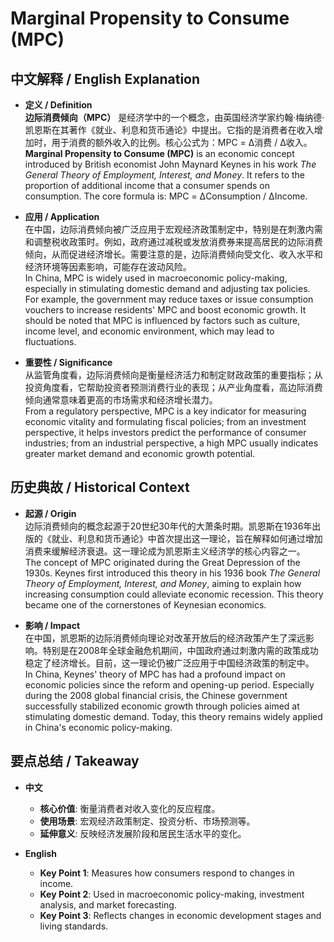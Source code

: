 # Marginal Propensity to Consume (MPC)

## 中文解释 / English Explanation

* **定义 / Definition**  
  **边际消费倾向（MPC）** 是经济学中的一个概念，由英国经济学家约翰·梅纳德·凯恩斯在其著作《就业、利息和货币通论》中提出。它指的是消费者在收入增加时，用于消费的额外收入的比例。核心公式为：MPC = Δ消费 / Δ收入。  
  **Marginal Propensity to Consume (MPC)** is an economic concept introduced by British economist John Maynard Keynes in his work *The General Theory of Employment, Interest, and Money*. It refers to the proportion of additional income that a consumer spends on consumption. The core formula is: MPC = ΔConsumption / ΔIncome.

* **应用 / Application**  
  在中国，边际消费倾向被广泛应用于宏观经济政策制定中，特别是在刺激内需和调整税收政策时。例如，政府通过减税或发放消费券来提高居民的边际消费倾向，从而促进经济增长。需要注意的是，边际消费倾向受文化、收入水平和经济环境等因素影响，可能存在波动风险。  
  In China, MPC is widely used in macroeconomic policy-making, especially in stimulating domestic demand and adjusting tax policies. For example, the government may reduce taxes or issue consumption vouchers to increase residents' MPC and boost economic growth. It should be noted that MPC is influenced by factors such as culture, income level, and economic environment, which may lead to fluctuations.

* **重要性 / Significance**  
  从监管角度看，边际消费倾向是衡量经济活力和制定财政政策的重要指标；从投资角度看，它帮助投资者预测消费行业的表现；从产业角度看，高边际消费倾向通常意味着更高的市场需求和经济增长潜力。  
  From a regulatory perspective, MPC is a key indicator for measuring economic vitality and formulating fiscal policies; from an investment perspective, it helps investors predict the performance of consumer industries; from an industrial perspective, a high MPC usually indicates greater market demand and economic growth potential.

## 历史典故 / Historical Context

* **起源 / Origin**  
  边际消费倾向的概念起源于20世纪30年代的大萧条时期。凯恩斯在1936年出版的《就业、利息和货币通论》中首次提出这一理论，旨在解释如何通过增加消费来缓解经济衰退。这一理论成为凯恩斯主义经济学的核心内容之一。  
  The concept of MPC originated during the Great Depression of the 1930s. Keynes first introduced this theory in his 1936 book *The General Theory of Employment, Interest, and Money*, aiming to explain how increasing consumption could alleviate economic recession. This theory became one of the cornerstones of Keynesian economics.

* **影响 / Impact**  
  在中国，凯恩斯的边际消费倾向理论对改革开放后的经济政策产生了深远影响。特别是在2008年全球金融危机期间，中国政府通过刺激内需的政策成功稳定了经济增长。目前，这一理论仍被广泛应用于中国经济政策的制定中。  
  In China, Keynes' theory of MPC has had a profound impact on economic policies since the reform and opening-up period. Especially during the 2008 global financial crisis, the Chinese government successfully stabilized economic growth through policies aimed at stimulating domestic demand. Today, this theory remains widely applied in China's economic policy-making.

## 要点总结 / Takeaway

* **中文**  
  - **核心价值**: 衡量消费者对收入变化的反应程度。  
  - **使用场景**: 宏观经济政策制定、投资分析、市场预测等。  
  - **延伸意义**: 反映经济发展阶段和居民生活水平的变化。

* **English**  
  - **Key Point 1**: Measures how consumers respond to changes in income.  
  - **Key Point 2**: Used in macroeconomic policy-making, investment analysis, and market forecasting.  
  - **Key Point 3**: Reflects changes in economic development stages and living standards.
